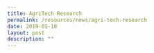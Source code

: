 ```yaml
---
title: AgriTech Research
permalink: /resources/news/agri-tech-research
date: 2019-01-18
layout: post
description: ""
---
```

